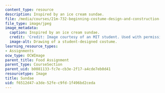 ```yaml
---
content_type: resource
description: Inspired by an ice cream sundae.
file: /media/courses/21m-732-beginning-costume-design-and-construction-fall-2008/f6512d47a3de52fec9fd1f496bd2ceda_sundae.jpg
file_type: image/jpeg
image_metadata:
  caption: Inspired by an ice cream sundae.
  credit: 'Credit: Image courtesy of an MIT student. Used with permission.'
  image-alt: Drawing of a student-designed costume.
learning_resource_types:
- Assignments
ocw_type: OCWImage
parent_title: Food Assignment
parent_type: CourseSection
parent_uid: b0081133-fc7e-cb3e-2f17-a4cde7eb0d41
resourcetype: Image
title: Sundae
uid: f6512d47-a3de-52fe-c9fd-1f496bd2ceda
---
```


